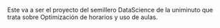 Este va a ser el proyecto del semillero DataScience de la uniminuto que trata sobre Optimización de horarios y uso de aulas.

